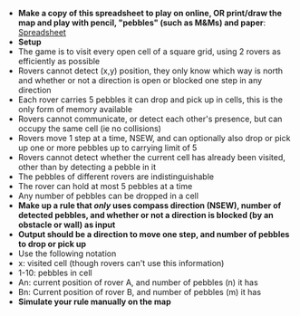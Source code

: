 - **Make a copy of this spreadsheet to play on online, OR print/draw the map and play with pencil, "pebbles" (such as  M&Ms) and paper**: [Spreadsheet](https://docs.google.com/spreadsheets/d/1-AnuN7j2cKUTxvPwBqJ4mowYrmMvy0MQrKNwJ6yPN1k/edit?usp=sharing)
- **Setup**
- The game is to visit every open cell of a square grid, using 2 rovers as efficiently as possible
- Rovers cannot detect (x,y) position, they only know which way is north and whether or not a direction is open or blocked one step in any direction
- Each rover carries 5 pebbles it can drop and pick up in cells, this is the only form of memory available
- Rovers cannot communicate, or detect each other's presence, but can occupy the same cell (ie no collisions)
- Rovers move 1 step at a time, NSEW, and can optionally also drop or pick up one or more pebbles up to carrying limit of 5
- Rovers cannot detect whether the current cell has already been visited, other than by detecting a pebble in it
- The pebbles of different rovers are indistinguishable
- The rover can hold at most 5 pebbles at a time
- Any number of pebbles can be dropped in a cell
- **Make up a rule that *only* uses compass direction (NSEW), number of detected pebbles, and whether or not a direction is blocked (by an obstacle or wall) as input**
- **Output should be a direction to move one step, and number of pebbles to drop or pick up**
- Use the following notation
- x: visited cell (though rovers can't use this information)
- 1-10: pebbles in cell
- An: current position of rover A, and number of pebbles (n) it has
- Bn: Current position of rover B, and number of pebbles (m) it has
- **Simulate your rule manually on the map**
